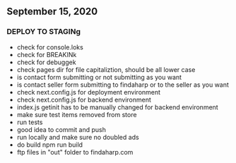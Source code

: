 ## September 15, 2020
### DEPLOY TO STAGINg

- check for console.loks
- check for BREAKINk
- check for debuggek
- check pages dir for file capitaliztion, should be all lower case
- is contact form submitting or not submitting as you want 
- is contact seller form submitting to findaharp or to the seller as you want
- check next.config.js for deployment environment
- check next.config.js for backend environment
- index.js getinit has to be manually changed for backend environment
- make sure test items removed from store
- run tests
- good idea to commit and push
- run locally and make sure no doubled ads
- do build npm run build
- ftp files in "out" folder to findaharp.com
